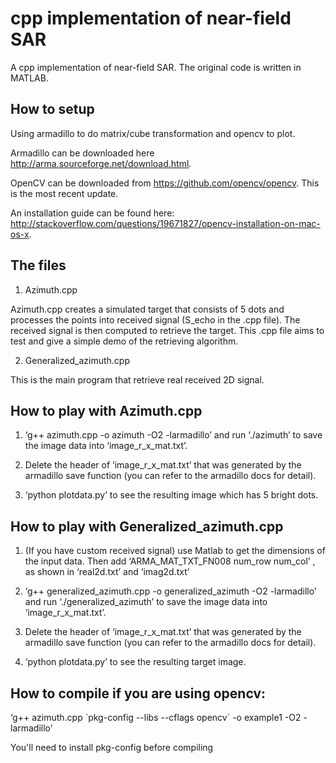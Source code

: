 # cpp implementation of near-field SAR
A cpp implementation of near-field SAR. The original code is written in MATLAB.

## How to setup

Using armadillo to do matrix/cube transformation and opencv to plot.

Armadillo can be downloaded here http://arma.sourceforge.net/download.html.

OpenCV can be downloaded from https://github.com/opencv/opencv. This is the most recent update.

An installation guide can be found here: http://stackoverflow.com/questions/19671827/opencv-installation-on-mac-os-x.


## The files

1. Azimuth.cpp 

Azimuth.cpp creates a simulated target that consists of 5 dots and processes the points into received signal (S_echo in the .cpp file). The received signal is then computed to retrieve the target. This .cpp file aims to test and give a simple demo of the retrieving algorithm.

2. Generalized_azimuth.cpp

This is the main program that retrieve real received 2D signal.


## How to play with Azimuth.cpp

1. ‘g++ azimuth.cpp -o azimuth -O2 -larmadillo’ and run ‘./azimuth’ to save the image data into ‘image_r_x_mat.txt’. 

2. Delete the header of ‘image_r_x_mat.txt’ that was generated by the armadillo save function (you can refer to the armadillo docs for detail).

3. ‘python plotdata.py’ to see the resulting image which has 5 bright dots.


## How to play with Generalized_azimuth.cpp

1. (If you have custom received signal) use Matlab to get the dimensions of the input data. Then add ‘ARMA_MAT_TXT_FN008 num_row num_col’ , as shown in ‘real2d.txt’ and ‘imag2d.txt’

2. ‘g++ generalized_azimuth.cpp -o generalized_azimuth -O2 -larmadillo’ and run ‘./generalized_azimuth’ to save the image data into ‘image_r_x_mat.txt’.

3. Delete the header of ‘image_r_x_mat.txt’ that was generated by the armadillo save function (you can refer to the armadillo docs for detail).

4. ‘python plotdata.py’ to see the resulting target image.


## How to compile if you are using opencv:

‘g++ azimuth.cpp \`pkg-config --libs --cflags opencv\` -o example1 -O2 -larmadillo’

You'll need to install pkg-config before compiling
